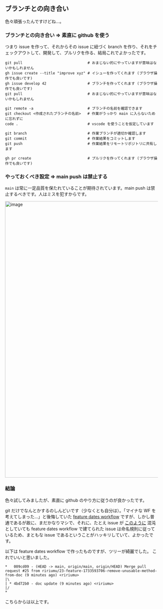 ## ブランチとの向き合い

色々頑張ったんですけどね...。

### ブランチとの向き合い => 素直に github を使う

つまり issue を作って、それからその issue に紐づく branch を作り、それをチェックアウトして、開発して、プルリクを作る、結局これでよかったです。

```
git pull                              # おまじない的にやっていますが意味はないかもしれません
gh issue create --title "improve xyz" # イシューを作ってくれます (ブラウザ操作でも良いです)
gh issue develop 42                   # ブランチを作ってくれます (ブラウザ操作でも良いです)
git pull                              # おまじない的にやっていますが意味はないかもしれません

git remote -a                         # ブランチの名前を確認できます
git checkout <作成されたブランチの名前>   # 作業がうっかり main に入らないために忘れずに
code .                                # vscode を使うことを仮定しています

git branch                            # 作業ブランチが適切か確認します
git commit                            # 作業結果をコミットします
git push                              # 作業結果をリモートリポジトリに共有します

gh pr create                          # プルリクを作ってくれます (ブラウザ操作でも良いです)
```

### やっておくべき設定 => main push は禁止する

`main` は常に一定品質を保たれていることが期待されています。main push は禁止するべきです。人はミスを犯すからです。

<img width="909" alt="image" src="https://github.com/user-attachments/assets/30469d8b-ca92-4d4e-a25f-5c8bfb678c93">

### 結論

色々試してみましたが、素直に github のやり方に従うのが良かったです。 

git だけでなんとかするのしんどいです（少なくとも自分は）。「マイナな WF を考えてしまった…」と後悔していた [feature dates workflow](https://github.com/ririumu/isu-1733559044/blob/8b1d503f1c1976e1318a3b09204b1bd48387cf26/doc-about-feature-dates-workflow.md?plain=1) ですが、しかし普通であるが故に、まだかなりマシで、それに、たとえ issue が [このように](https://github.com/ririumu/isu-1733559044/issues?q=is%3Aissue+is%3Aclosed) 混沌としていても feature dates workflow で建てられた issue は命名規則に従っているため、まともな issue であるということがハッキリしていて、よかったです。

以下は feature dates workflow で作ったものですが、ツリーが綺麗でした。
これでいいと思いました。

```
*   009cd09 - (HEAD -> main, origin/main, origin/HEAD) Merge pull request #25 from ririumu/23-feature-1733593706-remove-unusable-method-from-doc (9 minutes ago) <ririumu>
|\
| * 4bd72b0 - doc update (9 minutes ago) <ririumu>
|/
*
```

こちらからは以上です。

